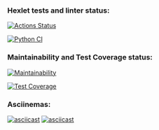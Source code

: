 ### Hexlet tests and linter status:
[![Actions Status](https://github.com/gornah/python-project-50/actions/workflows/hexlet-check.yml/badge.svg)](https://github.com/gornah/python-project-50/actions)

[![Python CI](https://github.com/gornah/python-project-50/actions/workflows/pyci.yml/badge.svg)](https://github.com/gornah/python-project-50/actions/workflows/pyci.yml)

### Maintainability and Test Coverage status:
[![Maintainability](https://api.codeclimate.com/v1/badges/8555f1afe686e95f6630/maintainability)](https://codeclimate.com/github/gornah/python-project-50/maintainability)

[![Test Coverage](https://api.codeclimate.com/v1/badges/8555f1afe686e95f6630/test_coverage)](https://codeclimate.com/github/gornah/python-project-50/test_coverage)

### Asciinemas:
[![asciicast](https://asciinema.org/a/672675.svg)](https://asciinema.org/a/672675)
[![asciicast](https://asciinema.org/a/673120.svg)](https://asciinema.org/a/673120)